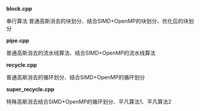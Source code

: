 **block.cpp**

串行算法 普通高斯消去的块划分、结合SIMD+OpenMP的块划分、优化后的块划分

**pipe.cpp**

普通高斯消去的流水线算法、结合SIMD+OpenMP的流水线算法

**recycle.cpp**

普通高斯消去的循环划分、结合SIMD+OpenMP的循环划分

**super_recycle.cpp**

特殊高斯消去结合SIMD+OpenMP的循环划分、平凡算法1、平凡算法2

